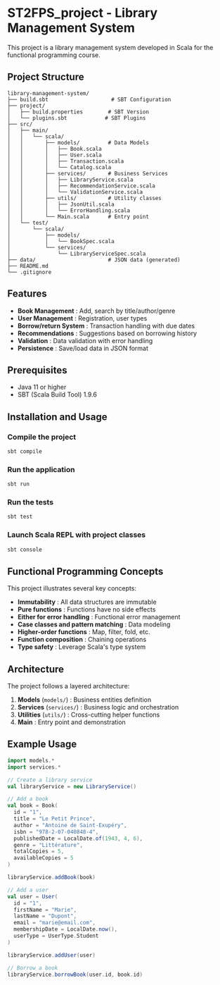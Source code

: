 # ST2FPS_project - Library Management System

This project is a library management system developed in Scala for the functional programming course.

## Project Structure

```
library-management-system/
├── build.sbt                    # SBT Configuration
├── project/
│   ├── build.properties        # SBT Version
│   └── plugins.sbt            # SBT Plugins 
├── src/
│   ├── main/
│   │   └── scala/
│   │       ├── models/         # Data Models
│   │       │   ├── Book.scala
│   │       │   ├── User.scala
│   │       │   ├── Transaction.scala
│   │       │   └── Catalog.scala
│   │       ├── services/       # Business Services
│   │       │   ├── LibraryService.scala
│   │       │   ├── RecommendationService.scala
│   │       │   └── ValidationService.scala
│   │       ├── utils/          # Utility classes
│   │       │   ├── JsonUtil.scala
│   │       │   └── ErrorHandling.scala
│   │       └── Main.scala      # Entry point
│   └── test/
│       └── scala/
│           ├── models/
│           │   └── BookSpec.scala
│           └── services/
│               └── LibraryServiceSpec.scala
├── data/                       # JSON data (generated)
├── README.md
└── .gitignore
```

## Features

- **Book Management** : Add, search by title/author/genre
- **User Management** : Registration, user types
- **Borrow/return System** : Transaction handling with due dates
- **Recommendations** : Suggestions based on borrowing history
- **Validation** : Data validation with error handling
- **Persistence** : Save/load data in JSON format

## Prerequisites

- Java 11 or higher
- SBT (Scala Build Tool) 1.9.6

## Installation and Usage

### Compile the project
```bash
sbt compile
```

### Run the application
```bash
sbt run
```

### Run the tests
```bash
sbt test
```

### Launch Scala REPL with project classes
```bash
sbt console
```

## Functional Programming Concepts

This project illustrates several key concepts:

- **Immutability** : All data structures are immutable
- **Pure functions** : Functions have no side effects
- **Either for error handling** : Functional error management
- **Case classes and pattern matching** : Data modeling
- **Higher-order functions** : Map, filter, fold, etc.
- **Function composition** : Chaining operations
- **Type safety** : Leverage Scala's type system

## Architecture

The project follows a layered architecture:

1. **Models** (`models/`) : Business entities definition
2. **Services** (`services/`) : Business logic and orchestration
3. **Utilities** (`utils/`) : Cross-cutting helper functions
4. **Main** : Entry point and demonstration

## Example Usage

```scala
import models.*
import services.*

// Create a library service
val libraryService = new LibraryService()

// Add a book
val book = Book(
  id = "1",
  title = "Le Petit Prince",
  author = "Antoine de Saint-Exupéry",
  isbn = "978-2-07-040848-4",
  publishedDate = LocalDate.of(1943, 4, 6),
  genre = "Littérature",
  totalCopies = 5,
  availableCopies = 5
)

libraryService.addBook(book)

// Add a user
val user = User(
  id = "1",
  firstName = "Marie",
  lastName = "Dupont",
  email = "marie@email.com",
  membershipDate = LocalDate.now(),
  userType = UserType.Student
)

libraryService.addUser(user)

// Borrow a book
libraryService.borrowBook(user.id, book.id)
```

